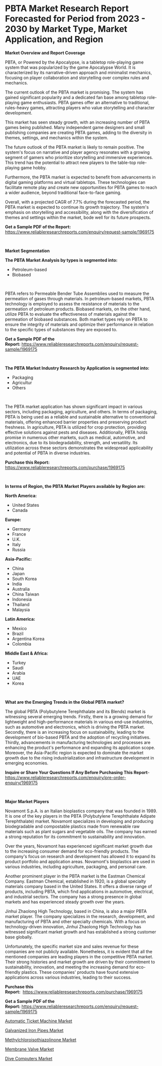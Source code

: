 <p><h1>PBTA Market Research Report Forecasted for Period from 2023 -  2030 by Market Type, Market Application, and Region</h1></p><p><strong>Market Overview and Report Coverage</strong></p>
<p><p>PBTA, or Powered by the Apocalypse, is a tabletop role-playing game system that was popularized by the game Apocalypse World. It is characterized by its narrative-driven approach and minimalist mechanics, focusing on player collaboration and storytelling over complex rules and mechanics.</p><p>The current outlook of the PBTA market is promising. The system has gained significant popularity and a dedicated fan base among tabletop role-playing game enthusiasts. PBTA games offer an alternative to traditional, rules-heavy games, attracting players who value storytelling and character development.</p><p>This market has seen steady growth, with an increasing number of PBTA games being published. Many independent game designers and small publishing companies are creating PBTA games, adding to the diversity in themes, settings, and mechanics within the system.</p><p>The future outlook of the PBTA market is likely to remain positive. The system's focus on narrative and player agency resonates with a growing segment of gamers who prioritize storytelling and immersive experiences. This trend has the potential to attract new players to the table-top role-playing game hobby.</p><p>Furthermore, the PBTA market is expected to benefit from advancements in digital gaming platforms and virtual tabletops. These technologies can facilitate remote play and create new opportunities for PBTA games to reach a wider audience, beyond traditional face-to-face gaming.</p><p>Overall, with a projected CAGR of 7.7% during the forecasted period, the PBTA market is expected to continue its growth trajectory. The system's emphasis on storytelling and accessibility, along with the diversification of themes and settings within the market, bode well for its future prospects.</p></p>
<p><strong>Get a Sample PDF of the Report:</strong> <a href="https://www.reliableresearchreports.com/enquiry/request-sample/1969175">https://www.reliableresearchreports.com/enquiry/request-sample/1969175</a></p>
<p>&nbsp;</p>
<p><strong>Market Segmentation</strong></p>
<p><strong>The PBTA Market Analysis by types is segmented into:</strong></p>
<p><ul><li>Petroleum-based</li><li>Biobased</li></ul></p>
<p>&nbsp;</p>
<p><p>PBTA refers to Permeable Bender Tube Assemblies used to measure the permeation of gases through materials. In petroleum-based markets, PBTA technology is employed to assess the resistance of materials to the permeation of petroleum products. Biobased markets, on the other hand, utilize PBTA to evaluate the effectiveness of materials against the permeation of biobased substances. Both market types rely on PBTA to ensure the integrity of materials and optimize their performance in relation to the specific types of substances they are exposed to.</p></p>
<p><strong>Get a Sample PDF of the Report:</strong>&nbsp;<a href="https://www.reliableresearchreports.com/enquiry/request-sample/1969175">https://www.reliableresearchreports.com/enquiry/request-sample/1969175</a></p>
<p>&nbsp;</p>
<p><strong>The PBTA Market Industry Research by Application is segmented into:</strong></p>
<p><ul><li>Packaging</li><li>Agricultur</li><li>Others</li></ul></p>
<p>&nbsp;</p>
<p><p>The PBTA market application has shown significant impact in various sectors, including packaging, agriculture, and others. In terms of packaging, PBTA is being used as a reliable and sustainable alternative to conventional materials, offering enhanced barrier properties and preserving product freshness. In agriculture, PBTA is utilized for crop protection, providing effective solutions against pests and diseases. Additionally, PBTA holds promise in numerous other markets, such as medical, automotive, and electronics, due to its biodegradability, strength, and versatility. Its utilization across these sectors demonstrates the widespread applicability and potential of PBTA in diverse industries.</p></p>
<p><strong>Purchase this Report:</strong>&nbsp; <a href="https://www.reliableresearchreports.com/purchase/1969175">https://www.reliableresearchreports.com/purchase/1969175</a></p>
<p>&nbsp;</p>
<p><strong>In terms of Region, the PBTA Market Players available by Region are:</strong></p>
<p>
    <p> <strong> North America: </strong>
        <ul>
            <li>United States</li>
            <li>Canada</li>
        </ul>
        </p> 
    <p> <strong> Europe: </strong>
        <ul>
            <li>Germany</li>
            <li>France</li>
            <li>U.K.</li>
            <li>Italy</li>
            <li>Russia</li>
        </ul>
        </p> 
    <p> <strong> Asia-Pacific: </strong>
        <ul>
            <li>China</li>
            <li>Japan</li>
            <li>South Korea</li>
            <li>India</li>
            <li>Australia</li>
            <li>China Taiwan</li>
            <li>Indonesia</li>
            <li>Thailand</li>
            <li>Malaysia</li>
        </ul>
        </p> 
    <p> <strong> Latin America: </strong>
        <ul>
            <li>Mexico</li>
            <li>Brazil</li>
            <li>Argentina Korea</li>
            <li>Colombia</li>
        </ul>
        </p> 
    <p> <strong> Middle East & Africa: </strong>
        <ul>
            <li>Turkey</li>
            <li>Saudi</li>
            <li>Arabia</li>
            <li>UAE</li>
            <li>Korea</li>
        </ul>
    </p>
    </p>
<p>&nbsp;</p>
<p><strong>What are the Emerging Trends in the Global PBTA market?</strong></p>
<p><p>The global PBTA (Polybutylene Terephthalate and its Blends) market is witnessing several emerging trends. Firstly, there is a growing demand for lightweight and high-performance materials in various end-use industries, such as automotive and electronics, which is driving the PBTA market. Secondly, there is an increasing focus on sustainability, leading to the development of bio-based PBTA and the adoption of recycling initiatives. Thirdly, advancements in manufacturing technologies and processes are enhancing the product's performance and expanding its application scope. Moreover, the Asia-Pacific region is expected to dominate the market growth due to the rising industrialization and infrastructure development in emerging economies.</p></p>
<p><strong>Inquire or Share Your Questions If Any Before Purchasing This Report</strong>- <a href="https://www.reliableresearchreports.com/enquiry/pre-order-enquiry/1969175">https://www.reliableresearchreports.com/enquiry/pre-order-enquiry/1969175</a></p>
<p>&nbsp;</p>
<p><strong>Major Market Players</strong></p>
<p><p>Novamont S.p.A. is an Italian bioplastics company that was founded in 1989. It is one of the key players in the PBTA (Polybutylene Terephthalate Adipate Terephthalate) market. Novamont specializes in developing and producing biodegradable and compostable plastics made from renewable raw materials such as plant sugars and vegetable oils. The company has earned a strong reputation for its commitment to sustainability and innovation.</p><p>Over the years, Novamont has experienced significant market growth due to the increasing consumer demand for eco-friendly products. The company's focus on research and development has allowed it to expand its product portfolio and application areas. Novamont's bioplastics are used in various industries, including agriculture, packaging, and personal care.</p><p>Another prominent player in the PBTA market is the Eastman Chemical Company. Eastman Chemical, established in 1920, is a global specialty materials company based in the United States. It offers a diverse range of products, including PBTA, which find applications in automotive, electrical, and industrial sectors. The company has a strong presence in global markets and has experienced steady growth over the years.</p><p>Jinhui Zhaolong High Technology, based in China, is also a major PBTA market player. The company specializes in the research, development, and manufacturing of PBTA and other specialty chemicals. With a focus on technology-driven innovation, Jinhui Zhaolong High Technology has witnessed significant market growth and has established a strong customer base globally.</p><p>Unfortunately, the specific market size and sales revenue for these companies are not publicly available. Nonetheless, it is evident that all the mentioned companies are leading players in the competitive PBTA market. Their strong histories and market growth are driven by their commitment to sustainability, innovation, and meeting the increasing demand for eco-friendly plastics. These companies' products have found extensive applications across various industries, leading to their success.</p></p>
<p><strong>Purchase this Report:</strong>&nbsp;&nbsp;<a href="https://www.reliableresearchreports.com/purchase/1969175">https://www.reliableresearchreports.com/purchase/1969175</a></p>
<p></p>
<p><strong>Get a Sample PDF of the Report:</strong>&nbsp;<a href="https://www.reliableresearchreports.com/enquiry/request-sample/1969175">https://www.reliableresearchreports.com/enquiry/request-sample/1969175</a></p>
<p><p><a href="https://medium.com/@zoeyleannon2023/automatic-ticket-machine-market-the-key-to-successful-business-strategy-forecast-till-2030-7ba59de1baf8">Automatic Ticket Machine Market</a></p><p><a href="https://github.com/sofyaavrova/Market-Research-Report-List-1/blob/main/galvanized-iron-pipes-market.md">Galvanized Iron Pipes Market</a></p><p><a href="https://github.com/kholmovskayalyudmila/Market-Research-Report-List-1/blob/main/methylchloroisothiazolinone-market.md">Methylchloroisothiazolinone Market</a></p><p><a href="https://medium.com/@porteradams98/membrane-valve-market-size-reveals-the-best-marketing-channels-in-global-industry-9fabb5fc5703">Membrane Valve Market</a></p><p><a href="https://medium.com/@marinaieme/dive-computers-market-share-evolution-and-market-growth-trends-2023-2030-f99b4b3dc6b2">Dive Computers Market</a></p></p>